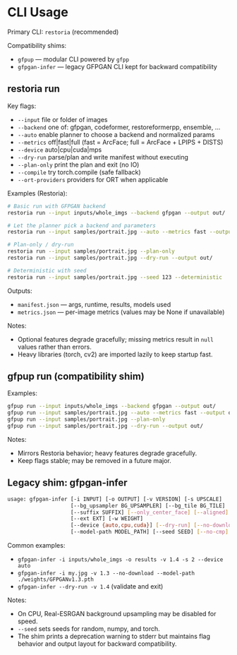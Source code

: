 # CLI Usage

Primary CLI: `restoria` (recommended)

Compatibility shims:

- `gfpup` — modular CLI powered by `gfpp`
- `gfpgan-infer` — legacy GFPGAN CLI kept for backward compatibility

## restoria run

Key flags:

- `--input` file or folder of images
- `--backend` one of: gfpgan, codeformer, restoreformerpp, ensemble, ...
- `--auto` enable planner to choose a backend and normalized params
- `--metrics` off|fast|full (fast = ArcFace; full = ArcFace + LPIPS + DISTS)
- `--device` auto|cpu|cuda|mps
- `--dry-run` parse/plan and write manifest without executing
- `--plan-only` print the plan and exit (no IO)
- `--compile` try torch.compile (safe fallback)
- `--ort-providers` providers for ORT when applicable

Examples (Restoria):

```bash
# Basic run with GFPGAN backend
restoria run --input inputs/whole_imgs --backend gfpgan --output out/

# Let the planner pick a backend and parameters
restoria run --input samples/portrait.jpg --auto --metrics fast --output out/

# Plan-only / dry-run
restoria run --input samples/portrait.jpg --plan-only
restoria run --input samples/portrait.jpg --dry-run --output out/

# Deterministic with seed
restoria run --input samples/portrait.jpg --seed 123 --deterministic
```

Outputs:

- `manifest.json` — args, runtime, results, models used
- `metrics.json` — per-image metrics (values may be None if unavailable)

Notes:

- Optional features degrade gracefully; missing metrics result in `null`
  values rather than errors.
- Heavy libraries (torch, cv2) are imported lazily to keep startup fast.

## gfpup run (compatibility shim)

Examples:

```bash
gfpup run --input inputs/whole_imgs --backend gfpgan --output out/
gfpup run --input samples/portrait.jpg --auto --metrics fast --output out/
gfpup run --input samples/portrait.jpg --plan-only
gfpup run --input samples/portrait.jpg --dry-run --output out/
```

Notes:

- Mirrors Restoria behavior; heavy features degrade gracefully.
- Keep flags stable; may be removed in a future major.

## Legacy shim: gfpgan-infer

```bash
usage: gfpgan-infer [-i INPUT] [-o OUTPUT] [-v VERSION] [-s UPSCALE]
                    [--bg_upsampler BG_UPSAMPLER] [--bg_tile BG_TILE]
                    [--suffix SUFFIX] [--only_center_face] [--aligned]
                    [--ext EXT] [-w WEIGHT]
                    [--device {auto,cpu,cuda}] [--dry-run] [--no-download]
                    [--model-path MODEL_PATH] [--seed SEED] [--no-cmp]
```

Common examples:

- `gfpgan-infer -i inputs/whole_imgs -o results -v 1.4 -s 2 --device auto`
- `gfpgan-infer -i my.jpg -v 1.3 --no-download --model-path ./weights/GFPGANv1.3.pth`
- `gfpgan-infer --dry-run -v 1.4` (validate and exit)

Notes:

- On CPU, Real-ESRGAN background upsampling may be disabled for speed.
- `--seed` sets seeds for random, numpy, and torch.
- The shim prints a deprecation warning to stderr but maintains flag behavior
  and output layout for backward compatibility.
